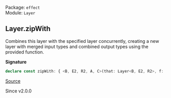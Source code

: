 Package: `effect`<br />
Module: `Layer`<br />

## Layer.zipWith

Combines this layer with the specified layer concurrently, creating a new layer with merged input types and
combined output types using the provided function.

**Signature**

```ts
declare const zipWith: { <B, E2, R2, A, C>(that: Layer<B, E2, R2>, f: (a: Context.Context<A>, b: Context.Context<B>) => Context.Context<C>): <E, R>(self: Layer<A, E, R>) => Layer<C, E2 | E, R2 | R>; <A, E, R, B, E2, R2, C>(self: Layer<A, E, R>, that: Layer<B, E2, R2>, f: (a: Context.Context<A>, b: Context.Context<B>) => Context.Context<C>): Layer<C, E | E2, R | R2>; }
```

[Source](https://github.com/Effect-TS/effect/tree/main/packages/effect/src/Layer.ts#L894)

Since v2.0.0